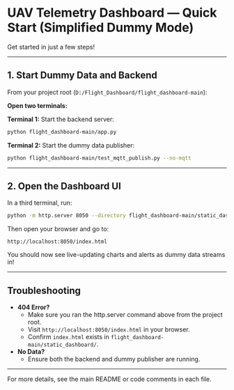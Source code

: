# UAV Telemetry Dashboard — Quick Start (Simplified Dummy Mode)

Get started in just a few steps!

---

## 1. Start Dummy Data and Backend

From your project root (`D:/Flight_Dashboard/flight_dashboard-main`):

**Open two terminals:**

**Terminal 1:** Start the backend server:
```sh
python flight_dashboard-main/app.py
```

**Terminal 2:** Start the dummy data publisher:
```sh
python flight_dashboard-main/test_mqtt_publish.py --no-mqtt
```

---

## 2. Open the Dashboard UI

In a third terminal, run:
```sh
python -m http.server 8050 --directory flight_dashboard-main/static_dashboard
```

Then open your browser and go to:
```
http://localhost:8050/index.html
```

You should now see live-updating charts and alerts as dummy data streams in!

---

## Troubleshooting
- **404 Error?**
  - Make sure you ran the http.server command above from the project root.
  - Visit `http://localhost:8050/index.html` in your browser.
  - Confirm `index.html` exists in `flight_dashboard-main/static_dashboard/`.
- **No Data?**
  - Ensure both the backend and dummy publisher are running.

---

For more details, see the main README or code comments in each file. 